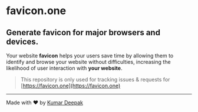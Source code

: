 # **favicon.one**

## Generate favicon for major browsers and devices.

Your website **favicon** helps your users save time by allowing them to identify and browse your website without difficulties, increasing the likelihood of user interaction with **your website**.

> This repository is only used for tracking issues & requests for [https://favicon.one](https://favicon.one)

---

Made with :heart: by [Kumar Deepak](https://kumardeepak.xyz)